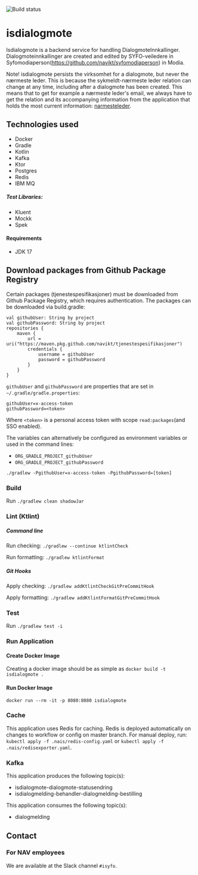 ![Build status](https://github.com/navikt/isdialogmote/workflows/main/badge.svg?branch=master)

# isdialogmote

Isdialogmote is a backend service for handling DialogmoteInnkallinger. Dialogmoteinnkallinger are created and edited by
SYFO-veiledere in Syfomodiaperson(https://github.com/navikt/syfomodiaperson) in Modia.

Note! isdialogmote persists the virksomhet for a dialogmote, but never the nærmeste leder. This is because the
sykmeldt-nærmeste leder relation can change at any time, including after a dialogmote has been created. This means that
to get for example a nærmeste leder's email, we always have to get the relation and its accompanying information from
the application that holds the most current information: [narmesteleder](https://github.com/navikt/narmesteleder).

## Technologies used

* Docker
* Gradle
* Kotlin
* Kafka
* Ktor
* Postgres
* Redis
* IBM MQ

##### Test Libraries:

* Kluent
* Mockk
* Spek

#### Requirements

* JDK 17

## Download packages from Github Package Registry

Certain packages (tjenestespesifikasjoner) must be downloaded from Github Package Registry, which requires
authentication. The packages can be downloaded via build.gradle:

```
val githubUser: String by project
val githubPassword: String by project
repositories {
    maven {
        url = uri("https://maven.pkg.github.com/navikt/tjenestespesifikasjoner")
        credentials {
            username = githubUser
            password = githubPassword
        }
    }
}
```

`githubUser` and `githubPassword` are properties that are set in `~/.gradle/gradle.properties`:

```
githubUser=x-access-token
githubPassword=<token>
```

Where `<token>` is a personal access token with scope `read:packages`(and SSO enabled).

The variables can alternatively be configured as environment variables or used in the command lines:

* `ORG_GRADLE_PROJECT_githubUser`
* `ORG_GRADLE_PROJECT_githubPassword`

```
./gradlew -PgithubUser=x-access-token -PgithubPassword=[token]
```

### Build

Run `./gradlew clean shadowJar`

### Lint (Ktlint)

##### Command line

Run checking: `./gradlew --continue ktlintCheck`

Run formatting: `./gradlew ktlintFormat`

##### Git Hooks

Apply checking: `./gradlew addKtlintCheckGitPreCommitHook`

Apply formatting: `./gradlew addKtlintFormatGitPreCommitHook`

### Test

Run `./gradlew test -i`

### Run Application

#### Create Docker Image

Creating a docker image should be as simple as `docker build -t isdialogmote .`

#### Run Docker Image

`docker run --rm -it -p 8080:8080 isdialogmote`

### Cache

This application uses Redis for caching. Redis is deployed automatically on changes to workflow or config on master
branch. For manual deploy, run: `kubectl apply -f .nais/redis-config.yaml`
or `kubectl apply -f .nais/redisexporter.yaml`.

### Kafka

This application produces the following topic(s):

* isdialogmote-dialogmote-statusendring
* isdialogmelding-behandler-dialogmelding-bestilling

This application consumes the following topic(s):

* dialogmelding

## Contact

### For NAV employees

We are available at the Slack channel `#isyfo`.
